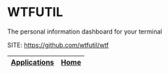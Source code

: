 # WTFUTIL

 The personal information dashboard for your terminal

 SITE: https://github.com/wtfutil/wtf

 | [Applications](https://portable-linux-apps.github.io/apps.html) | [Home](https://portable-linux-apps.github.io)
 | --- | --- |
